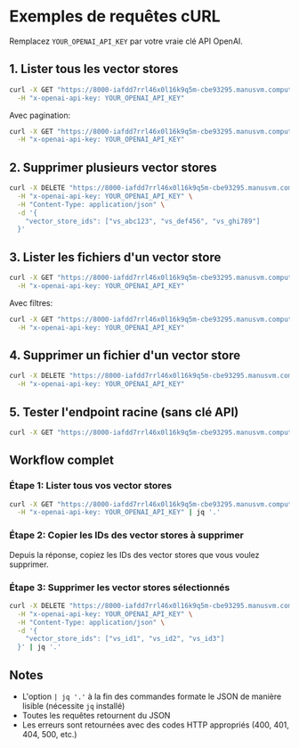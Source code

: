 # Exemples de requêtes cURL

Remplacez `YOUR_OPENAI_API_KEY` par votre vraie clé API OpenAI.

## 1. Lister tous les vector stores

```bash
curl -X GET "https://8000-iafdd7rrl46x0l16k9q5m-cbe93295.manusvm.computer/vector_stores" \
  -H "x-openai-api-key: YOUR_OPENAI_API_KEY"
```

Avec pagination:

```bash
curl -X GET "https://8000-iafdd7rrl46x0l16k9q5m-cbe93295.manusvm.computer/vector_stores?limit=10&order=desc" \
  -H "x-openai-api-key: YOUR_OPENAI_API_KEY"
```

## 2. Supprimer plusieurs vector stores

```bash
curl -X DELETE "https://8000-iafdd7rrl46x0l16k9q5m-cbe93295.manusvm.computer/vector_stores" \
  -H "x-openai-api-key: YOUR_OPENAI_API_KEY" \
  -H "Content-Type: application/json" \
  -d '{
    "vector_store_ids": ["vs_abc123", "vs_def456", "vs_ghi789"]
  }'
```

## 3. Lister les fichiers d'un vector store

```bash
curl -X GET "https://8000-iafdd7rrl46x0l16k9q5m-cbe93295.manusvm.computer/vector_stores/vs_abc123/files" \
  -H "x-openai-api-key: YOUR_OPENAI_API_KEY"
```

Avec filtres:

```bash
curl -X GET "https://8000-iafdd7rrl46x0l16k9q5m-cbe93295.manusvm.computer/vector_stores/vs_abc123/files?limit=20&filter_status=completed" \
  -H "x-openai-api-key: YOUR_OPENAI_API_KEY"
```

## 4. Supprimer un fichier d'un vector store

```bash
curl -X DELETE "https://8000-iafdd7rrl46x0l16k9q5m-cbe93295.manusvm.computer/vector_stores/vs_abc123/files/file-abc123" \
  -H "x-openai-api-key: YOUR_OPENAI_API_KEY"
```

## 5. Tester l'endpoint racine (sans clé API)

```bash
curl -X GET "https://8000-iafdd7rrl46x0l16k9q5m-cbe93295.manusvm.computer/"
```

## Workflow complet

### Étape 1: Lister tous vos vector stores

```bash
curl -X GET "https://8000-iafdd7rrl46x0l16k9q5m-cbe93295.manusvm.computer/vector_stores" \
  -H "x-openai-api-key: YOUR_OPENAI_API_KEY" | jq '.'
```

### Étape 2: Copier les IDs des vector stores à supprimer

Depuis la réponse, copiez les IDs des vector stores que vous voulez supprimer.

### Étape 3: Supprimer les vector stores sélectionnés

```bash
curl -X DELETE "https://8000-iafdd7rrl46x0l16k9q5m-cbe93295.manusvm.computer/vector_stores" \
  -H "x-openai-api-key: YOUR_OPENAI_API_KEY" \
  -H "Content-Type: application/json" \
  -d '{
    "vector_store_ids": ["vs_id1", "vs_id2", "vs_id3"]
  }' | jq '.'
```

## Notes

- L'option `| jq '.'` à la fin des commandes formate le JSON de manière lisible (nécessite `jq` installé)
- Toutes les requêtes retournent du JSON
- Les erreurs sont retournées avec des codes HTTP appropriés (400, 401, 404, 500, etc.)

